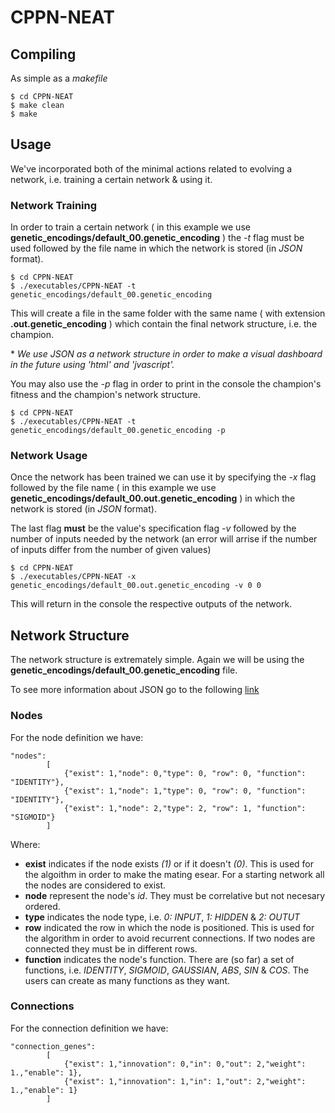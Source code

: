 # CPPN-NEAT 

## Compiling

As simple as a *makefile*
```
$ cd CPPN-NEAT
$ make clean 
$ make
```
## Usage

We've incorporated both of the minimal actions related to evolving a network, i.e. training a certain network & using it.

### Network Training

In order to train a certain network ( in this example we use **genetic_encodings/default_00.genetic_encoding** ) the *-t* flag must be used followed by the file name in which the network is stored (in *JSON* format).
```
$ cd CPPN-NEAT 
$ ./executables/CPPN-NEAT -t genetic_encodings/default_00.genetic_encoding
```
This will create a file in the same folder with the same name ( with extension **.out.genetic_encoding** ) which contain the final network structure, i.e. the champion.

\* *We use JSON as a network structure in order to make a visual dashboard in the future using 'html' and 'jvascript'.*

You may also use the *-p* flag in order to print in the console the champion's fitness and the champion's network structure.
```
$ cd CPPN-NEAT 
$ ./executables/CPPN-NEAT -t genetic_encodings/default_00.genetic_encoding -p
```
### Network Usage

Once the network has been trained we can use it by specifying the *-x* flag followed by the file name ( in this example we use **genetic_encodings/default_00.out.genetic_encoding** ) in which the network is stored (in *JSON* format).

The last flag **must** be the value's specification flag *-v* followed by the number of inputs needed by the network  (an error will arrise if the number of inputs differ from the number of given values)
```
$ cd CPPN-NEAT 
$ ./executables/CPPN-NEAT -x genetic_encodings/default_00.out.genetic_encoding -v 0 0
```
This will return in the console the respective outputs of the network.

## Network Structure

The network structure is extremately simple. Again we will be using the **genetic_encodings/default_00.genetic_encoding** file.

To see more information about JSON go to the following [link](http://www.json.com/)

### Nodes

For the node definition we have:
```
"nodes":
		[
			{"exist": 1,"node": 0,"type": 0, "row": 0, "function": "IDENTITY"},
			{"exist": 1,"node": 1,"type": 0, "row": 0, "function": "IDENTITY"},
			{"exist": 1,"node": 2,"type": 2, "row": 1, "function": "SIGMOID"}
		]
```
Where:
- **exist** indicates if the node exists *(1)* or if it doesn't *(0)*. This is used for the algoithm in order to make the mating esear. For a starting network all the nodes are considered to exist.
- **node** represent the node's *id*. They must be correlative but not necesary ordered.
- **type** indicates the node type, i.e. *0: INPUT*, *1: HIDDEN* & *2: OUTUT* 
- **row** indicated the row in which the node is positioned. This is used for the algorithm in order to avoid recurrent connections. If two nodes are connected they must be in different rows.
- **function** indicates the node's function. There are (so far) a set of functions, i.e. *IDENTITY*, *SIGMOID*, *GAUSSIAN*, *ABS*, *SIN* & *COS*. The users can create as many functions as they want.

### Connections

For the connection definition we have:
```
"connection_genes":
		[
			{"exist": 1,"innovation": 0,"in": 0,"out": 2,"weight": 1.,"enable": 1},
			{"exist": 1,"innovation": 1,"in": 1,"out": 2,"weight": 1.,"enable": 1}
		]
```

